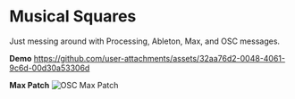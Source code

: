 # Musical Squares

Just messing around with Processing, Ableton, Max, and OSC messages.

**Demo**
https://github.com/user-attachments/assets/32aa76d2-0048-4061-9c6d-00d30a53306d


**Max Patch**
![OSC Max Patch](https://github.com/user-attachments/assets/08ef81e6-988f-44d6-91cf-2539e1a4f13d)
